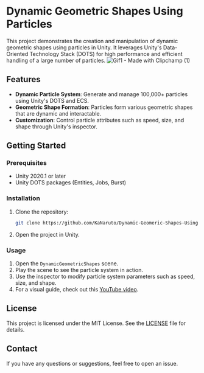 

# Dynamic Geometric Shapes Using Particles

This project demonstrates the creation and manipulation of dynamic geometric shapes using particles in Unity. It leverages Unity's Data-Oriented Technology Stack (DOTS) for high performance and efficient handling of a large number of particles.
![Gif1 - Made with Clipchamp (1)](https://github.com/KaNaruto/Dynamic-Geomeric-Shapes-Using-Particles/assets/121254562/cffd31e4-4fa4-4bfe-b4a7-ba34eb289648)

## Features

- **Dynamic Particle System**: Generate and manage 100,000+ particles using Unity's DOTS and ECS.
- **Geometric Shape Formation**: Particles form various geometric shapes that are dynamic and interactable.
- **Customization**: Control particle attributes such as speed, size, and shape through Unity's inspector.

## Getting Started

### Prerequisites

- Unity 2020.1 or later
- Unity DOTS packages (Entities, Jobs, Burst)

### Installation

1. Clone the repository:
   ```sh
   git clone https://github.com/KaNaruto/Dynamic-Geomeric-Shapes-Using-Particles.git
   ```
2. Open the project in Unity.

### Usage

1. Open the `DynamicGeometricShapes` scene.
2. Play the scene to see the particle system in action.
3. Use the inspector to modify particle system parameters such as speed, size, and shape.
4. For a visual guide, check out this [YouTube video](https://www.youtube.com/watch?v=Yvoh9-1XcpU).

## License

This project is licensed under the MIT License. See the [LICENSE](LICENSE) file for details.

## Contact

If you have any questions or suggestions, feel free to open an issue.
